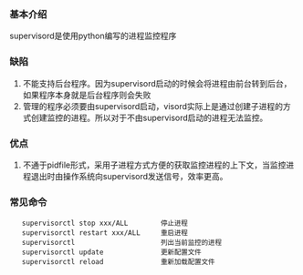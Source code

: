 ### 基本介绍
supervisord是使用python编写的进程监控程序
### 缺陷
   1. 不能支持后台程序。因为supervisord启动的时候会将进程由前台转到后台，如果程序本身就是后台程序则会失败
   2. 管理的程序必须要由supervisord启动，visord实际上是通过创建子进程的方式创建监控的进程。所以对于不由supervisord启动的进程无法监控。
### 优点
   1. 不通于pidfile形式，采用子进程方式方便的获取监控进程的上下文，当监控进程退出时由操作系统向supervisord发送信号，效率更高。

### 常见命令
```
   supervisorctl stop xxx/ALL        停止进程
   supervisorctl restart xxx/ALL     重启进程
   supervisorctl                     列出当前监控的进程
   supervisorctl update              更新配置文件
   supervisorctl reload              重新加载配置文件
```